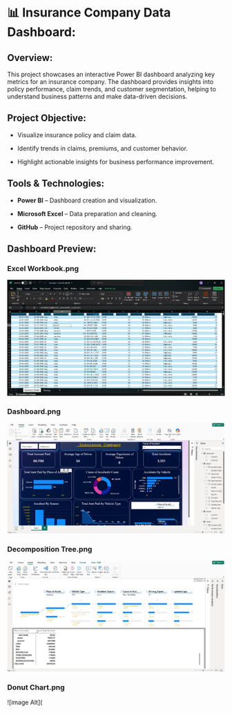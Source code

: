 # 📊 Insurance Company Data Dashboard:

## Overview:

This project showcases an interactive Power BI dashboard analyzing key metrics for an insurance company. The dashboard provides insights into policy performance, claim trends, and customer segmentation, helping to understand business patterns and make data-driven decisions.

## Project Objective:

- Visualize insurance policy and claim data.

- Identify trends in claims, premiums, and customer behavior.

- Highlight actionable insights for business performance improvement.

## Tools & Technologies:

- **Power BI** – Dashboard creation and visualization.

- **Microsoft Excel** – Data preparation and cleaning.

- **GitHub** – Project repository and sharing.

## Dashboard Preview:

### Excel Workbook.png

![image Alt](https://github.com/dharunraj0718-blip/Power-BI-project/blob/78d30bce389f587eaa6df2c3cdd930a74dbe4735/Images/Excel%20Workbook.png)

### Dashboard.png

![image Alt](https://github.com/dharunraj0718-blip/Power-BI-project/blob/343b3deebbb79d915cdff994e070e709e0c2ae2f/Images/Dashboard.png)

### Decomposition Tree.png

![image Alt](https://github.com/dharunraj0718-blip/Power-BI-project/blob/a18834316b247325a2e6d952db48d28578859eb7/Images/Decomposition%20Tree.png)

### Donut Chart.png

![image Alt](





